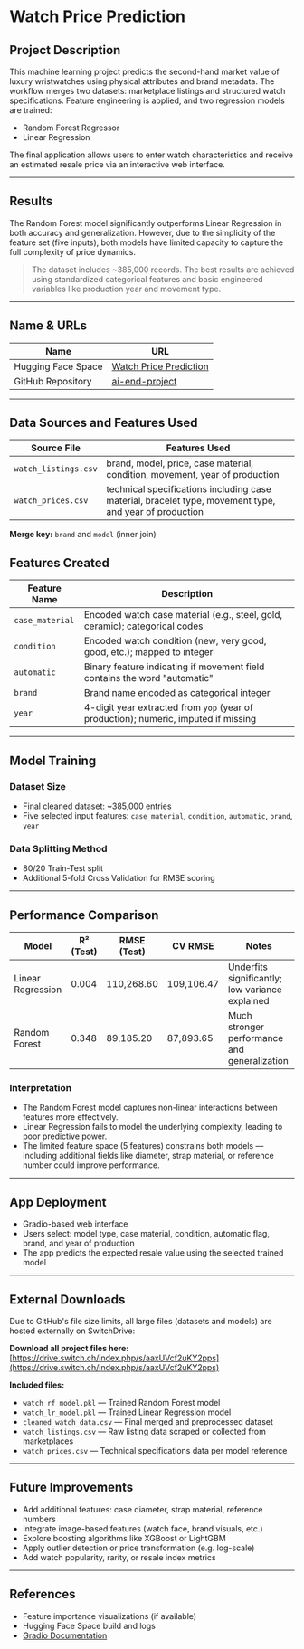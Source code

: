 # Watch Price Prediction

## Project Description

This machine learning project predicts the second-hand market value of luxury wristwatches using physical attributes and brand metadata. The workflow merges two datasets: marketplace listings and structured watch specifications. Feature engineering is applied, and two regression models are trained:

- Random Forest Regressor
- Linear Regression

The final application allows users to enter watch characteristics and receive an estimated resale price via an interactive web interface.

---

## Results

The Random Forest model significantly outperforms Linear Regression in both accuracy and generalization. However, due to the simplicity of the feature set (five inputs), both models have limited capacity to capture the full complexity of price dynamics.

> The dataset includes ~385,000 records. The best results are achieved using standardized categorical features and basic engineered variables like production year and movement type.

---

## Name & URLs

| Name               | URL                                                                 |
|--------------------|----------------------------------------------------------------------|
| Hugging Face Space | [Watch Price Prediction](https://huggingface.co/spaces/rainele/watch_prediction) |
| GitHub Repository  | [ai-end-project](https://github.com/neleraineri/ai-end-project)     |

---

## Data Sources and Features Used

| Source File          | Features Used                                                                       |
|----------------------|--------------------------------------------------------------------------------------|
| `watch_listings.csv` | brand, model, price, case material, condition, movement, year of production         |
| `watch_prices.csv`   | technical specifications including case material, bracelet type, movement type, and year of production |

**Merge key:** `brand` and `model` (inner join)

## Features Created

| Feature Name        | Description                                                                 |
|---------------------|-----------------------------------------------------------------------------|
| `case_material`     | Encoded watch case material (e.g., steel, gold, ceramic); categorical codes |
| `condition`         | Encoded watch condition (new, very good, good, etc.); mapped to integer     |
| `automatic`         | Binary feature indicating if movement field contains the word "automatic"   |
| `brand`             | Brand name encoded as categorical integer                                   |
| `year`              | 4-digit year extracted from `yop` (year of production); numeric, imputed if missing |

---

## Model Training

### Dataset Size

- Final cleaned dataset: ~385,000 entries
- Five selected input features: `case_material`, `condition`, `automatic`, `brand`, `year`

### Data Splitting Method

- 80/20 Train-Test split
- Additional 5-fold Cross Validation for RMSE scoring

---

## Performance Comparison

| Model              | R² (Test) | RMSE (Test) | CV RMSE     | Notes                                 |
|-------------------|-----------|-------------|-------------|----------------------------------------|
| Linear Regression  | 0.004     | 110,268.60  | 109,106.47  | Underfits significantly; low variance explained |
| Random Forest      | 0.348     | 89,185.20   | 87,893.65   | Much stronger performance and generalization   |

### Interpretation

- The Random Forest model captures non-linear interactions between features more effectively.
- Linear Regression fails to model the underlying complexity, leading to poor predictive power.
- The limited feature space (5 features) constrains both models — including additional fields like diameter, strap material, or reference number could improve performance.

---

## App Deployment

- Gradio-based web interface
- Users select: model type, case material, condition, automatic flag, brand, and year of production
- The app predicts the expected resale value using the selected trained model

---

## External Downloads

Due to GitHub's file size limits, all large files (datasets and models) are hosted externally on SwitchDrive:

**Download all project files here:**  
[https://drive.switch.ch/index.php/s/aaxUVcf2uKY2pps](https://drive.switch.ch/index.php/s/aaxUVcf2uKY2pps)

**Included files:**
- `watch_rf_model.pkl` — Trained Random Forest model  
- `watch_lr_model.pkl` — Trained Linear Regression model  
- `cleaned_watch_data.csv` — Final merged and preprocessed dataset  
- `watch_listings.csv` — Raw listing data scraped or collected from marketplaces  
- `watch_prices.csv` — Technical specifications data per model reference

---

## Future Improvements

- Add additional features: case diameter, strap material, reference numbers
- Integrate image-based features (watch face, brand visuals, etc.)
- Explore boosting algorithms like XGBoost or LightGBM
- Apply outlier detection or price transformation (e.g. log-scale)
- Add watch popularity, rarity, or resale index metrics

---

## References

- Feature importance visualizations (if available)
- Hugging Face Space build and logs
- [Gradio Documentation](https://gradio.app)